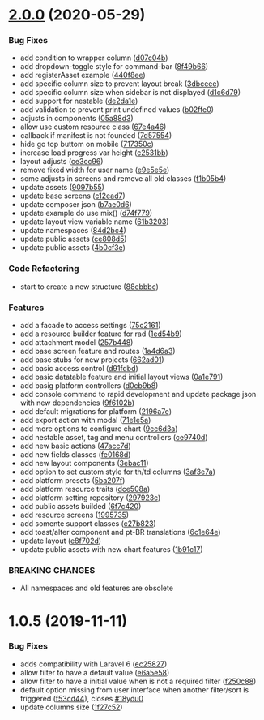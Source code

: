 # [2.0.0](https://github.com/webbingbrasil/ygg-cmf/compare/v1.0.6...v2.0.0) (2020-05-29)


### Bug Fixes

* add condition to wrapper column ([d07c04b](https://github.com/webbingbrasil/ygg-cmf/commit/d07c04bdb0bfbca559e661200224ef24d858f164))
* add dropdown-toggle style for command-bar ([8f49b66](https://github.com/webbingbrasil/ygg-cmf/commit/8f49b662ffc5d33dbf2814f00465838a2e53ac17))
* add registerAsset example ([440f8ee](https://github.com/webbingbrasil/ygg-cmf/commit/440f8eead708f35a7c15c6dab87bedc55e5dde14))
* add specific column size to prevent layout break ([3dbceee](https://github.com/webbingbrasil/ygg-cmf/commit/3dbceee22f1c4b3899bd3fefa6496f6259b1a677))
* add specific column size when sidebar is not displayed ([d1c6d79](https://github.com/webbingbrasil/ygg-cmf/commit/d1c6d79b88ad37aab6c4709337e15f5da529fd7d))
* add support for nestable ([de2da1e](https://github.com/webbingbrasil/ygg-cmf/commit/de2da1eff3d78b76cc75dc5351a9a80da34a8b7d))
* add validation to prevent print undefined values ([b02ffe0](https://github.com/webbingbrasil/ygg-cmf/commit/b02ffe0778b1af7119d5549b89fcb9e95fb6412d))
* adjusts in components ([05a88d3](https://github.com/webbingbrasil/ygg-cmf/commit/05a88d344c7487c58ff0b0cfdc85f4cef0c976b5))
* allow use custom resource class ([67e4a46](https://github.com/webbingbrasil/ygg-cmf/commit/67e4a4602f82a5d5453e85c01ce2a0da28725c56))
* callback if manifest is not founded ([7d57554](https://github.com/webbingbrasil/ygg-cmf/commit/7d5755485afc1285dd5b5d3033506eeca3bf9799))
* hide go top buttom on mobile ([717350c](https://github.com/webbingbrasil/ygg-cmf/commit/717350c05a9f60c9c300c0066fd080f8536fee33))
* increase load progress var height ([c2531bb](https://github.com/webbingbrasil/ygg-cmf/commit/c2531bbcee82803d7dd64ab0de19ee521ca0dc72))
* layout adjusts ([ce3cc96](https://github.com/webbingbrasil/ygg-cmf/commit/ce3cc9668d50502c5779d747f058ad764c16f541))
* remove fixed width for user name ([e9e5e5e](https://github.com/webbingbrasil/ygg-cmf/commit/e9e5e5ef4fefced829cefb50b0d9ce4d8221bbd7))
* some adjusts in screens and remove all old classes ([f1b05b4](https://github.com/webbingbrasil/ygg-cmf/commit/f1b05b444258668347256cb79c47bc32da4d63dd))
* update assets ([9097b55](https://github.com/webbingbrasil/ygg-cmf/commit/9097b5572f3cfb978a2868699977b5c8deebb7b7))
* update base screens ([c12ead7](https://github.com/webbingbrasil/ygg-cmf/commit/c12ead7dd11a2e2bb3db12b071a477516f92eb7b))
* update composer json ([b7ae0d6](https://github.com/webbingbrasil/ygg-cmf/commit/b7ae0d6eda9489ce508f7f6c04eac4242846695a))
* update example do use mix() ([d74f779](https://github.com/webbingbrasil/ygg-cmf/commit/d74f779c0a91c243d4c8c3277560adb108c5e7d0))
* update layout view variable name ([61b3203](https://github.com/webbingbrasil/ygg-cmf/commit/61b32036c231534f2b91382c3a052b51e2e247f6))
* update namespaces ([84d2bc4](https://github.com/webbingbrasil/ygg-cmf/commit/84d2bc4c4c30b7b1ad121aa96854f1dc6221b06c))
* update public assets ([ce808d5](https://github.com/webbingbrasil/ygg-cmf/commit/ce808d5e0ccc25fd95954b8c06c5f678838b87ad))
* update public assets ([4b0cf3e](https://github.com/webbingbrasil/ygg-cmf/commit/4b0cf3eb08c2af4e852c9ea3498e1cc4058038bf))


### Code Refactoring

* start to create a new structure ([88ebbbc](https://github.com/webbingbrasil/ygg-cmf/commit/88ebbbc678417179525bc795b50a9ee3d3484137))


### Features

* add a facade to access settings ([75c2161](https://github.com/webbingbrasil/ygg-cmf/commit/75c2161675692dea359262cbdefc3ac363732451))
* add a resource builder feature for rad ([1ed54b9](https://github.com/webbingbrasil/ygg-cmf/commit/1ed54b921d257c3e76d0834928c1c607b49b020d))
* add attachment model ([257b448](https://github.com/webbingbrasil/ygg-cmf/commit/257b4483d2b6a807178ec41e94086a8a041ae633))
* add base screen feature and routes ([1a4d6a3](https://github.com/webbingbrasil/ygg-cmf/commit/1a4d6a385f26054ab5beeb5e1d1e4d4baf4c4d89))
* add base stubs for new projects ([662ad01](https://github.com/webbingbrasil/ygg-cmf/commit/662ad0184cbc6bcaeff1aaa3e3fbf533ee235d4d))
* add basic access control ([d91fdbd](https://github.com/webbingbrasil/ygg-cmf/commit/d91fdbd746bfb36a0b1536f873974e4f67915649))
* add basic datatable feature and initial layout views ([0a1e791](https://github.com/webbingbrasil/ygg-cmf/commit/0a1e791d6fb9b312c0f2f31f124ccaf63d6284e3))
* add basig platform controllers ([d0cb9b8](https://github.com/webbingbrasil/ygg-cmf/commit/d0cb9b87d6f27e4430ccc642dcc01286e770510a))
* add console command to rapid development and update package json with new dependencies ([9f6102b](https://github.com/webbingbrasil/ygg-cmf/commit/9f6102bd02fb1274abdc4f4d1b07cb0633826e5a))
* add default migrations for platform ([2196a7e](https://github.com/webbingbrasil/ygg-cmf/commit/2196a7ed14e16c1419e73c812b38dc7b8359b57d))
* add export action with modal ([71e1e5a](https://github.com/webbingbrasil/ygg-cmf/commit/71e1e5a2dfeb83cb2f43c4f4dae1a280df62acbf))
* add more options to configure chart ([9cc6d3a](https://github.com/webbingbrasil/ygg-cmf/commit/9cc6d3ab8f49856a457188f0321917a5bf6ce05f))
* add nestable asset, tag and menu controllers ([ce9740d](https://github.com/webbingbrasil/ygg-cmf/commit/ce9740d58464cc526eeb6d0f3dd48e8da8d7aaa4))
* add new basic actions ([47acc7d](https://github.com/webbingbrasil/ygg-cmf/commit/47acc7d12e6ac671c1979916465f72955de82a3d))
* add new fields classes ([fe0168d](https://github.com/webbingbrasil/ygg-cmf/commit/fe0168da579cce4e70ee0566fb9fb38636134f01))
* add new layout components ([3ebac11](https://github.com/webbingbrasil/ygg-cmf/commit/3ebac11f7a6dc79abc5b87bfff56ab05c0ab53e9))
* add option to set custom style for th/td columns ([3af3e7a](https://github.com/webbingbrasil/ygg-cmf/commit/3af3e7aa4cc2ae6dde81550492a2558ef6e0140c))
* add platform presets ([5ba207f](https://github.com/webbingbrasil/ygg-cmf/commit/5ba207f0c2e2215bce20a38089addb92be34ac72))
* add platform resource traits ([dce508a](https://github.com/webbingbrasil/ygg-cmf/commit/dce508a7ad0ce597ebc649fec7ce9285ea89aaee))
* add platform setting repository ([297923c](https://github.com/webbingbrasil/ygg-cmf/commit/297923ceeccd8ec11373d22b55aa8fc008bffe40))
* add public assets builded ([6f7c420](https://github.com/webbingbrasil/ygg-cmf/commit/6f7c42044922fae1bc9e92237ab677a27a171bdc))
* add resource screens ([1995735](https://github.com/webbingbrasil/ygg-cmf/commit/1995735e479025d1fa41169522acac5ae79514b1))
* add somente support classes ([c27b823](https://github.com/webbingbrasil/ygg-cmf/commit/c27b823ec2c1391e02ba982daa4b5c05768bbe6d))
* add toast/alter component and pt-BR translations ([6c1e64e](https://github.com/webbingbrasil/ygg-cmf/commit/6c1e64ebf3f5c6be53b0064b5eb64156ee98e405))
* update layout ([e8f702d](https://github.com/webbingbrasil/ygg-cmf/commit/e8f702d23ebd16d0dea7203d120b3b7dad738e82))
* update public assets with new chart features ([1b91c17](https://github.com/webbingbrasil/ygg-cmf/commit/1b91c175837fe6d2e4e38911df3c65bc583ea3aa))


### BREAKING CHANGES

* All namespaces and old features are obsolete

# 1.0.5 (2019-11-11)


### Bug Fixes

* adds compatibility with Laravel 6 ([ec25827](https://github.com/webbingbrasil/ygg-cmf/commit/ec25827cae55b41adb90ebb505bc835411bceb91))
* allow filter to have a default value ([e6a5e58](https://github.com/webbingbrasil/ygg-cmf/commit/e6a5e5884c40906e7bb8c3f0ed4b4a68e420b91d))
* allow filter to have a initial value when is not a required filter ([f250c88](https://github.com/webbingbrasil/ygg-cmf/commit/f250c888adeb706b290016c49d703da07d24f606))
* default option missing from user interface when another filter/sort is triggered ([f53cd44](https://github.com/webbingbrasil/ygg-cmf/commit/f53cd44849972adad4b17601ac1ff2fb7a2f95bd)), closes [#18ydu0](https://github.com/webbingbrasil/ygg-cmf/issues/18ydu0)
* update columns size ([1f27c52](https://github.com/webbingbrasil/ygg-cmf/commit/1f27c52ab3264a26b96927f04f2de639160c1859))
